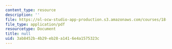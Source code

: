 ```yaml
---
content_type: resource
description: ''
file: https://ol-ocw-studio-app-production.s3.amazonaws.com/courses/18-404j-theory-of-computation-fall-2020/3ab8452b4b29eb28a1416e4a1575323c_MIT18_404f20_lec8.pdf
file_type: application/pdf
resourcetype: Document
title: null
uid: 3ab8452b-4b29-eb28-a141-6e4a1575323c
---
```

